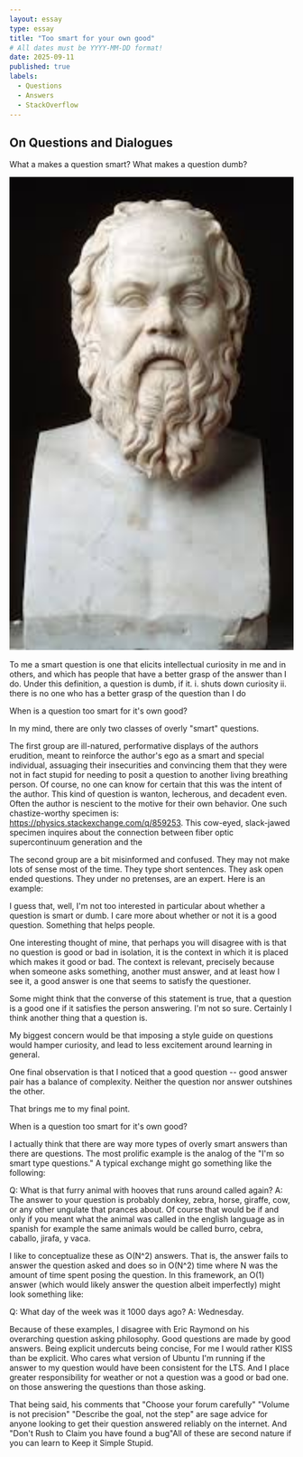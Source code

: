 ```yaml
---
layout: essay
type: essay
title: "Too smart for your own good"
# All dates must be YYYY-MM-DD format!
date: 2025-09-11
published: true
labels:
  - Questions
  - Answers
  - StackOverflow
---
```

## On Questions and Dialogues
What a makes a question smart? What makes a question dumb?

<img width="1000px" class="rounded float-start pe-4" src="../img/toosmartforyourowngood/socrates.png">



To me a smart question is one that elicits intellectual curiosity in me and in others, and which has people that have a better grasp of the answer than I do. Under this definition, a question is dumb, if it. 
i. shuts down curiosity
ii. there is no one who has a better grasp of the question than I do

When is a question too smart for it's own good? 

In my mind, there are only two classes of overly "smart" questions.

The first group are ill-natured, performative displays of the authors erudition, meant to reinforce the author's ego as a smart and special individual, assuaging their insecurities and convincing them that they were not in fact stupid for needing to posit a question to another living breathing person. Of course, no one can know for certain that this was the intent of the author. This kind of question is wanton, lecherous, and decadent even. Often the author is nescient to the motive for their own behavior. One such chastize-worthy specimen is: https://physics.stackexchange.com/q/859253. This cow-eyed, slack-jawed specimen inquires about the connection between fiber optic supercontinuum generation and the 



The second group are a bit misinformed and confused. They may not make lots of sense most of the time. They type short sentences. They ask open ended questions. They under no pretenses, are an expert. Here is an example: 

I guess that, well, I'm not too interested in particular about whether a question is smart or dumb. I care more about whether or not it is a good question. Something that helps people.

One interesting thought of mine, that perhaps you will disagree with is that no question is good or bad in isolation, it is the context in which it is placed which makes it good or bad. The context is relevant, precisely because when someone asks something, another must answer, and at least how I see it, a good answer is one that seems to satisfy the questioner. 

Some might think that the converse of this statement is true, that a question is a good one if it satisfies the person answering. I'm not so sure. Certainly I think another thing that a question is.

My biggest concern would be that imposing a style guide on questions would hamper curiosity, and lead to less excitement around learning in general.

One final observation is that I noticed that a good question -- good answer pair has a balance of complexity. Neither the question nor answer outshines the other. 

That brings me to my final point. 

When is a question too smart for it's own good?

I actually think that there are way more types of overly smart answers than there are questions. The most prolific example is the analog of the "I'm so smart type questions." A typical exchange might go something like the following:

Q: What is that furry animal with hooves that runs around called again?
A: The answer to your question is probably donkey, zebra, horse, giraffe, cow, or any other ungulate that prances about. Of course that would be if and only if you meant what the animal was called in the english language as in spanish for example the same animals would be called burro, cebra, caballo, jirafa, y vaca. 

I like to conceptualize these as O(N^2) answers. That is, the answer fails to answer the question asked and does so in O(N^2) time where N was the amount of time spent posing the question. In this framework, an O(1) answer (which would likely answer the question albeit imperfectly) might look something like:

Q: What day of the week was it 1000 days ago?
A: Wednesday.

Because of these examples, I disagree with Eric Raymond on his overarching question asking philosophy. Good questions are made by good answers. Being explicit undercuts being concise, 
For me I would rather KISS than be explicit. Who cares what version of Ubuntu I'm running if the answer to my question would have been consistent for the LTS. And I place greater responsibility for weather or not a question was a good or bad one. on those answering the questions than those asking. 

That being said, his comments that "Choose your forum carefully" "Volume is not precision" "Describe the goal, not the step" are sage advice for anyone looking to get their question answered reliably on the internet. And "Don't Rush to Claim you have found a bug"All of these are second nature if you can learn to Keep it Simple Stupid.




